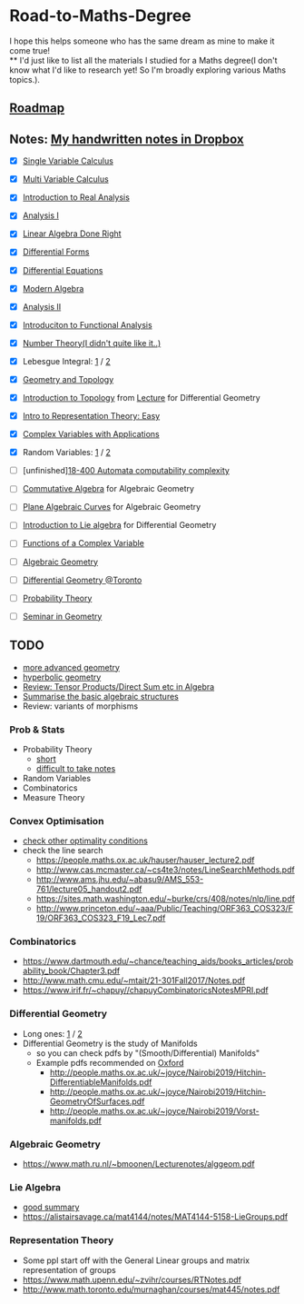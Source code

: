 # Road-to-Maths-Degree
I hope this helps someone who has the same dream as mine to make it come true!  
** I'd just like to list all the materials I studied for a Maths degree(I don't know what I'd like to research yet! So I'm broadly exploring various Maths topics.).

## [Roadmap](https://math.mit.edu/academics/undergrad/roadmaps.php)

## Notes: [My handwritten notes in Dropbox](https://www.dropbox.com/sh/mnixi2vh4atrwsu/AAABqCY5-xoKZDPyRshrlkoDa?dl=0)
- [x] [Single Variable Calculus](https://ocw.mit.edu/courses/mathematics/18-01sc-single-variable-calculus-fall-2010/)
- [x] [Multi Variable Calculus](https://ocw.mit.edu/courses/mathematics/18-02sc-multivariable-calculus-fall-2010/)
- [x] [Introduction to Real Analysis](http://www.math.louisville.edu/~lee/RealAnalysis/IntroRealAnal.pdf)
- [x] [Analysis I](https://ocw.mit.edu/courses/mathematics/18-100b-analysis-i-fall-2010/)
- [x] [Linear Algebra Done Right](http://linear.axler.net/LADRvideos.html)
- [x] [Differential Forms](https://math.mit.edu/classes/18.952/2018SP/files/18.952_book.pdf)
- [x] [Differential Equations](https://ocw.mit.edu/courses/mathematics/18-03sc-differential-equations-fall-2011/)
- [x] [Modern Algebra](https://ocw.mit.edu/courses/mathematics/18-703-modern-algebra-spring-2013/)
- [x] [Analysis II](https://ocw.mit.edu/courses/mathematics/18-101-analysis-ii-fall-2005/)
- [x] [Introduciton to Functional Analysis](https://ocw.mit.edu/courses/mathematics/18-102-introduction-to-functional-analysis-spring-2009/)
- [x] [Number Theory(I didn't quite like it..)](https://ocw.mit.edu/courses/mathematics/18-781-theory-of-numbers-spring-2012/lecture-notes/)
- [x] Lebesgue Integral: [1](http://williamchen-mathematics.info/lnilifolder/lnili.html) / [2](https://www.math.tamu.edu/~francis.narcowich/m641/m641_notes/lebesgue_integral.pdf)
- [x] [Geometry and Topology](http://www.claymath.org/library/Ritter/ritter-lectures-on-geomery-and-topology.pdf)
- [x] [Introduction to Topology](http://people.maths.ox.ac.uk/~joyce/Nairobi2019/Cavalieri-Topology.pdf) from [Lecture](http://people.maths.ox.ac.uk/~joyce/Nairobi2019/IntroDiffGeom.html)  for Differential Geometry
- [x] [Intro to Representation Theory: Easy](https://courses.maths.ox.ac.uk/node/53)
- [x] [Complex Variables with Applications](https://ocw.mit.edu/courses/mathematics/18-04-complex-variables-with-applications-spring-2018/index.htm)
- [x] Random Variables: [1](https://www.stat.pitt.edu/stoffer/tsa4/intro_prob.pdf) / [2](http://www2.econ.iastate.edu/classes/econ500/hallam/documents/RV_Prob_Distributions.pdf)
- [ ] [unfinished][18-400 Automata computability complexity](https://ocw.mit.edu/courses/electrical-engineering-and-computer-science/6-045j-automata-computability-and-complexity-spring-2011/lecture-notes/)
- [ ] [Commutative Algebra](https://www.mathematik.uni-kl.de/~gathmann/class/commalg-2013/commalg-2013.pdf) for Algebraic Geometry
- [ ] [Plane Algebraic Curves](https://www.mathematik.uni-kl.de/~gathmann/class/curves-2018/curves-2018.pdf) for Algebraic Geometry
- [ ] [Introduction to Lie algebra](http://www.hcm.uni-bonn.de/en/homepages/prof-dr-nicolas-perrin/teaching/introduction-to-lie-algebras/) for Differential Geometry
- [ ] [Functions of a Complex Variable](http://people.umass.edu/bvs/605.pdf)
- [ ] [Algebraic Geometry](https://www.mathematik.uni-kl.de/~gathmann/class/alggeom-2019/alggeom-2019.pdf)
- [ ] [Differential Geometry @Toronto](http://www.math.toronto.edu/mein/teaching/MAT367/DiffGeomNotes.pdf)
- [ ] [Probability Theory](https://statweb.stanford.edu/~adembo/stat-310b/lnotes.pdf)
- [ ] [Seminar in Geometry](https://ocw.mit.edu/courses/mathematics/18-994-seminar-in-geometry-fall-2004/)


## TODO
- [more advanced geometry](http://mphitchman.com/geometry/GCTscreen-Hitchman-March-2018.pdf)
- [hyperbolic geometry](https://www.math.brown.edu/~rkenyon/papers/cannon.pdf)
- [Review: Tensor Products/Direct Sum etc in Algebra](http://www.jchateley.com/project/tensor.pdf)
- [Summarise the basic algebraic structures](https://www.mathphysicsbook.com/wp-content/uploads/2013/01/10.algebraic-categories.png)
- Review: variants of morphisms

### Prob & Stats
- Probability Theory
  - [short](http://people.math.harvard.edu/~ctm/papers/home/text/class/harvard/154/course/course.pdf)
  - [difficult to take notes](https://services.math.duke.edu/~rtd/PTE/PTE5_011119.pdf)
- Random Variables
- Combinatorics
- Measure Theory

### Convex Optimisation
- [check other optimality conditions](https://sites.math.washington.edu/~burke/crs/408/notes/nlp/coc.pdf)
- check the line search
  - https://people.maths.ox.ac.uk/hauser/hauser_lecture2.pdf
  - http://www.cas.mcmaster.ca/~cs4te3/notes/LineSearchMethods.pdf
  - http://www.ams.jhu.edu/~abasu9/AMS_553-761/lecture05_handout2.pdf
  - https://sites.math.washington.edu/~burke/crs/408/notes/nlp/line.pdf
  - http://www.princeton.edu/~aaa/Public/Teaching/ORF363_COS323/F19/ORF363_COS323_F19_Lec7.pdf

### Combinatorics
- https://www.dartmouth.edu/~chance/teaching_aids/books_articles/probability_book/Chapter3.pdf
- http://www.math.cmu.edu/~mtait/21-301Fall2017/Notes.pdf
- https://www.irif.fr/~chapuy//chapuyCombinatoricsNotesMPRI.pdf

### Differential Geometry
- Long ones: [1](http://www.math.toronto.edu/mein/teaching/MAT367/DiffGeomNotes.pdf) / [2](https://faculty.math.illinois.edu/~ruiloja/Math519/notes.pdf)
- Differential Geometry is the study of Manifolds
  - so you can check pdfs by "(Smooth/Differential) Manifolds"
  - Example pdfs recommended on [Oxford](http://people.maths.ox.ac.uk/~joyce/Nairobi2019/IntroDiffGeom.html)
    - http://people.maths.ox.ac.uk/~joyce/Nairobi2019/Hitchin-DifferentiableManifolds.pdf
    - http://people.maths.ox.ac.uk/~joyce/Nairobi2019/Hitchin-GeometryOfSurfaces.pdf
    - http://people.maths.ox.ac.uk/~joyce/Nairobi2019/Vorst-manifolds.pdf

### Algebraic Geometry
- https://www.math.ru.nl/~bmoonen/Lecturenotes/alggeom.pdf

### Lie Algebra
- [good summary](http://www.math.uchicago.edu/~may/VIGRE/VIGRE2011/REUPapers/KangD.pdf)
- https://alistairsavage.ca/mat4144/notes/MAT4144-5158-LieGroups.pdf

### Representation Theory
- Some ppl start off with the General Linear groups and matrix representation of groups
- https://www.math.upenn.edu/~zvihr/courses/RTNotes.pdf
- http://www.math.toronto.edu/murnaghan/courses/mat445/notes.pdf
